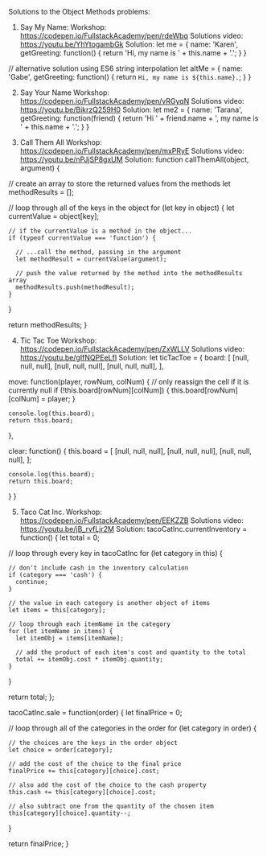 Solutions to the Object Methods problems:
1. Say My Name:
Workshop: https://codepen.io/FullstackAcademy/pen/rdeWbq
Solutions video: https://youtu.be/YhYtogambGk
Solution:
let me = {
  name: 'Karen',
  getGreeting: function() {
    return 'Hi, my name is ' + this.name + '.';
  }
}

// alternative solution using ES6 string interpolation
let altMe = {
  name: 'Gabe',
  getGreeting: function() {
    return `Hi, my name is ${this.name}.`;
  }
}

2. Say Your Name
Workshop: https://codepen.io/FullstackAcademy/pen/vRGyqN
Solutions video: https://youtu.be/BikrzQ259H0
Solution:
let me2 = {
  name: 'Tarana',
  getGreeting: function(friend) {
    return 'Hi ' + friend.name + ', my name is ' + this.name + '.';
  }
}

3. Call Them All
Workshop: https://codepen.io/FullstackAcademy/pen/mxPRyE
Solutions video: https://youtu.be/nPJjSP8gxUM
Solution:
function callThemAll(object, argument) {

  // create an array to store the returned values from the methods
  let methodResults = [];

  // loop through all of the keys in the object
  for (let key in object) {
    let currentValue = object[key];

    // if the currentValue is a method in the object...
    if (typeof currentValue === 'function') {

      // ...call the method, passing in the argument
      let methodResult = currentValue(argument);

      // push the value returned by the method into the methodResults array
      methodResults.push(methodResult);
    }
  }

  return methodResults;
}

4. Tic Tac Toe
Workshop: https://codepen.io/FullstackAcademy/pen/ZxWLLV
Solutions video: https://youtu.be/gIfNQPEeLfI
Solution:
let ticTacToe = {
  board: [
    [null, null, null],
    [null, null, null],
    [null, null, null],
  ],

  move: function(player, rowNum, colNum) {
    // only reassign the cell if it is currently null
    if (!this.board[rowNum][colNum]) {
      this.board[rowNum][colNum] = player;
    }

    console.log(this.board);
    return this.board;
  },

  clear: function() {
    this.board = [
        [null, null, null],
        [null, null, null],
        [null, null, null],
    ];

    console.log(this.board);
    return this.board;
  }
}

5. Taco Cat Inc.
Workshop: https://codepen.io/FullstackAcademy/pen/EEKZZB
Solutions video: https://youtu.be/jB_rvfLjr2M
Solution:
tacoCatInc.currentInventory = function() {
  let total = 0;

  // loop through every key in tacoCatInc
  for (let category in this) {

    // don't include cash in the inventory calculation
    if (category === 'cash') {
      continue;
    }

    // the value in each category is another object of items
    let items = this[category];

    // loop through each itemName in the category
    for (let itemName in items) {
      let itemObj = items[itemName];

      // add the product of each item's cost and quantity to the total
      total += itemObj.cost * itemObj.quantity;
    }

  }

  return total;
};

tacoCatInc.sale = function(order) {
  let finalPrice = 0;

  // loop through all of the categories in the order
  for (let category in order) {

    // the choices are the keys in the order object
    let choice = order[category];

    // add the cost of the choice to the final price
    finalPrice += this[category][choice].cost;

    // also add the cost of the choice to the cash property
    this.cash += this[category][choice].cost;

    // also subtract one from the quantity of the chosen item
    this[category][choice].quantity--;
  }

  return finalPrice;
}
